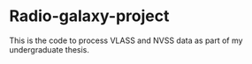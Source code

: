 # Radio-galaxy-project
This is the code to process VLASS and NVSS data as part of my undergraduate thesis.
